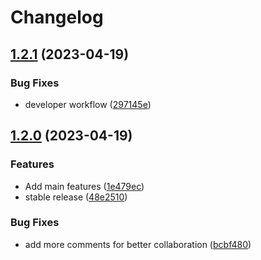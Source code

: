# Changelog


## [1.2.1](https://github.com/soberhacker/obsidian-telegram-sync/compare/1.2.0...1.2.1) (2023-04-19)


### Bug Fixes

* developer workflow ([297145e](https://github.com/soberhacker/obsidian-telegram-sync/commit/297145eae3e8ccc9e6c15b397cbc30a4c1ccbfd2))

## [1.2.0](https://github.com/soberhacker/obsidian-telegram-sync/compare/v1.1.0...1.2.0) (2023-04-19)


### Features

* Add main features ([1e479ec](https://github.com/soberhacker/obsidian-telegram-sync/commit/1e479ecffb9b4a9ad3414405e887c551cdffc67e))
* stable release ([48e2510](https://github.com/soberhacker/obsidian-telegram-sync/commit/48e2510c9dfb15229d20597e4bffc4698406f889))


### Bug Fixes

* add more comments for better collaboration ([bcbf480](https://github.com/soberhacker/obsidian-telegram-sync/commit/bcbf48064122c734d3383d327709b682fa907847))
